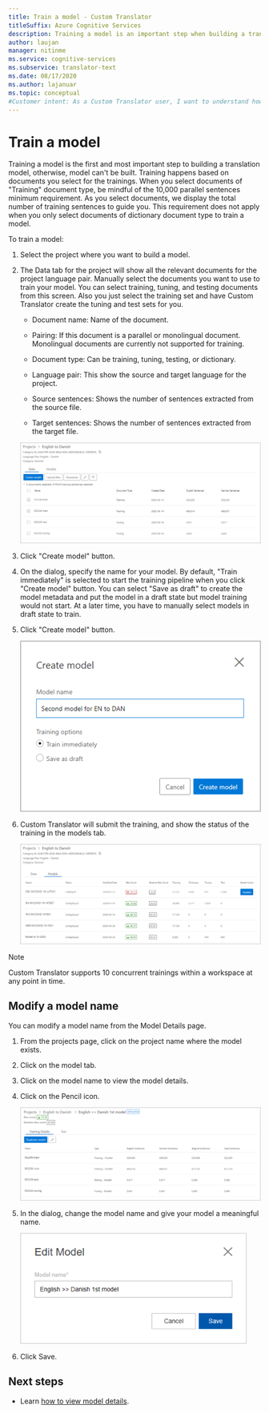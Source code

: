 ```yaml
---
title: Train a model - Custom Translator
titleSuffix: Azure Cognitive Services
description: Training a model is an important step when building a translation model. Training happens based on documents you select for that trainings.
author: laujan
manager: nitinme
ms.service: cognitive-services
ms.subservice: translator-text
ms.date: 08/17/2020
ms.author: lajanuar
ms.topic: conceptual
#Customer intent: As a Custom Translator user, I want to understand how to train, so that I can start start building my custom translation model.
---
```


# Train a model

Training a model is the first and most important step to building a translation model, otherwise, model can't be built. Training happens based on documents you select for the trainings. When you select documents of "Training" document type, be mindful of the 10,000 parallel sentences minimum requirement. As you select documents, we display the total number of training sentences to guide you. This requirement does not apply when you only select documents of dictionary document type to train a model.

To train a model:

1. Select the project where you want to build a model.

2. The Data tab for the project will show all the relevant documents for the project language pair. Manually select the documents you want to use to train your model. You can select training, tuning, and testing documents from this screen. Also you just select the training set and have Custom Translator create the tuning and test sets for you.

    - Document name: Name of the document.

    - Pairing: If this document is a parallel or monolingual document. Monolingual documents are currently not supported for training.

    - Document type: Can be training, tuning, testing, or dictionary.

    - Language pair: This show the source and target language for the project.

    - Source sentences: Shows the number of sentences extracted from the source file.

    - Target sentences: Shows the number of sentences extracted from the target file.

    ![Train model](media/how-to/how-to-train-model.png)

3. Click "Create model" button.

4. On the dialog, specify the name for your model. By default, "Train immediately" is selected to start the training pipeline when you click "Create model" button. You can select "Save as draft" to create the model metadata and put the model in a draft state but model training would not start. At a later time, you have to manually select models in draft state to train.

5. Click "Create model" button.

    ![Train model dialog](media/how-to/how-to-train-model-2.png)

6. Custom Translator will submit the training, and show the status of the
    training in the models tab.

    ![Train model page](media/how-to/how-to-train-model-3.png)

>[!Note]
>Custom Translator supports 10 concurrent trainings within a workspace at any point in time.

## Modify a model name

You can modify a model name from the Model Details page.

1. From the projects page, click on the project name where the model exists.
2. Click on the model tab.
3. Click on the model name to view the model details.
4. Click on the Pencil icon.

    ![Edit model](media/how-to/how-to-edit-model.png)

5. In the dialog, change the model name and give your model a meaningful name.

    ![Edit more dialog](media/how-to/how-to-edit-model-dialog.png)

6. Click Save.

## Next steps

- Learn [how to view model details](how-to-view-model-details.md).
